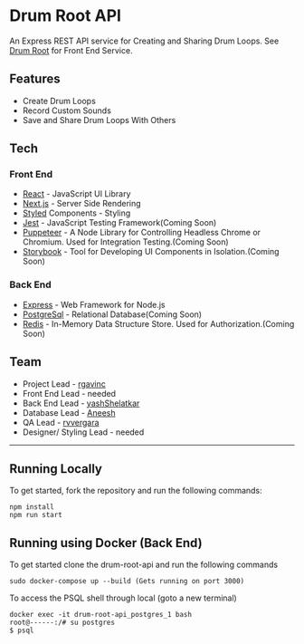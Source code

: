 # Drum Root API

An Express REST API service for Creating and Sharing Drum Loops. See [Drum Root](https://github.com/rgavinc/drum-root) for Front End Service.

## Features

- Create Drum Loops
- Record Custom Sounds
- Save and Share Drum Loops With Others

## Tech

### Front End

- [React](https://reactjs.org/) - JavaScript UI Library
- [Next.js](https://nextjs.org/) - Server Side Rendering
- [Styled](https://www.styled-components.com/) Components - Styling
- [Jest](https://jestjs.io/) - JavaScript Testing Framework(Coming Soon)
- [Puppeteer](https://developers.google.com/web/tools/puppeteer) - A Node Library for Controlling Headless Chrome or Chromium. Used for Integration Testing.(Coming Soon)
- [Storybook](https://storybook.js.org/) - Tool for Developing UI Components in Isolation.(Coming Soon)

### Back End

- [Express](https://expressjs.com/) - Web Framework for Node.js
- [PostgreSql](https://www.postgresql.org/) - Relational Database(Coming Soon)
- [Redis](https://redis.io/) - In-Memory Data Structure Store. Used for Authorization.(Coming Soon)

## Team

- Project Lead - [rgavinc](https://github.com/rgavinc)
- Front End Lead - needed
- Back End Lead - [yashShelatkar](https://github.com/yashShelatkar)
- Database Lead - [Aneesh](https://github.com/aneesh4995)
- QA Lead - [rvvergara](https://github.com/rvvergara)
- Designer/ Styling Lead - needed

---

## Running Locally

To get started, fork the repository and run the following commands:

    npm install
    npm run start

## Running using Docker (Back End)

To get started clone the drum-root-api and run the following commands

    sudo docker-compose up --build (Gets running on port 3000)

To access the PSQL shell through local (goto a new terminal)

    docker exec -it drum-root-api_postgres_1 bash
    root@------:/# su postgres
    $ psql
